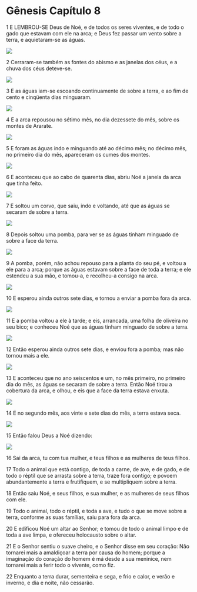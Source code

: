 # Gênesis Capítulo 8

1	E LEMBROU-SE Deus de Noé, e de todos os seres viventes, e de todo o gado que estavam com ele na arca; e Deus fez passar um vento sobre a terra, e aquietaram-se as águas.

![](.img/01_Ge_08_01_RG.jpg)

2	Cerraram-se também as fontes do abismo e as janelas dos céus, e a chuva dos céus deteve-se.

![](.img/01_Ge_08_02_RG.jpg)

3	E as águas iam-se escoando continuamente de sobre a terra, e ao fim de cento e cinqüenta dias minguaram.

![](.img/01_Ge_08_03_RG.jpg)

4	E a arca repousou no sétimo mês, no dia dezessete do mês, sobre os montes de Ararate.

![](.img/01_Ge_08_04_RG.jpg)

5	E foram as águas indo e minguando até ao décimo mês; no décimo mês, no primeiro dia do mês, apareceram os cumes dos montes.

![](.img/01_Ge_08_05_RG.jpg)

6	E aconteceu que ao cabo de quarenta dias, abriu Noé a janela da arca que tinha feito.

![](.img/01_Ge_08_06_RG.jpg)

7	E soltou um corvo, que saiu, indo e voltando, até que as águas se secaram de sobre a terra.

![](.img/01_Ge_08_07_RG.jpg)

8	Depois soltou uma pomba, para ver se as águas tinham minguado de sobre a face da terra.

![](.img/01_Ge_08_08_RG.jpg)

9	A pomba, porém, não achou repouso para a planta do seu pé, e voltou a ele para a arca; porque as águas estavam sobre a face de toda a terra; e ele estendeu a sua mão, e tomou-a, e recolheu-a consigo na arca.

![](.img/01_Ge_08_09_RG.jpg)

10	E esperou ainda outros sete dias, e tornou a enviar a pomba fora da arca.

![](.img/01_Ge_08_10_RG.jpg)

11	E a pomba voltou a ele à tarde; e eis, arrancada, uma folha de oliveira no seu bico; e conheceu Noé que as águas tinham minguado de sobre a terra.

![](.img/01_Ge_08_11_RG.jpg)

12	Então esperou ainda outros sete dias, e enviou fora a pomba; mas não tornou mais a ele.

![](.img/01_Ge_08_12_RG.jpg)

13	E aconteceu que no ano seiscentos e um, no mês primeiro, no primeiro dia do mês, as águas se secaram de sobre a terra. Então Noé tirou a cobertura da arca, e olhou, e eis que a face da terra estava enxuta.

![](.img/01_Ge_08_13_RG.jpg)

14	E no segundo mês, aos vinte e sete dias do mês, a terra estava seca.

![](.img/01_Ge_08_14_RG.jpg)

15	Então falou Deus a Noé dizendo:

![](.img/01_Ge_08_15_RG.jpg)

16	Sai da arca, tu com tua mulher, e teus filhos e as mulheres de teus filhos.

17	Todo o animal que está contigo, de toda a carne, de ave, e de gado, e de todo o réptil que se arrasta sobre a terra, traze fora contigo; e povoem abundantemente a terra e frutifiquem, e se multipliquem sobre a terra.

18	Então saiu Noé, e seus filhos, e sua mulher, e as mulheres de seus filhos com ele.

19	Todo o animal, todo o réptil, e toda a ave, e tudo o que se move sobre a terra, conforme as suas famílias, saiu para fora da arca.

20	E edificou Noé um altar ao Senhor; e tomou de todo o animal limpo e de toda a ave limpa, e ofereceu holocausto sobre o altar.

21	E o Senhor sentiu o suave cheiro, e o Senhor disse em seu coração: Não tornarei mais a amaldiçoar a terra por causa do homem; porque a imaginação do coração do homem é má desde a sua meninice, nem tornarei mais a ferir todo o vivente, como fiz.

22	Enquanto a terra durar, sementeira e sega, e frio e calor, e verão e inverno, e dia e noite, não cessarão.

